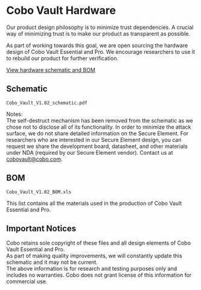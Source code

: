 # Cobo Vault Hardware
Our product design philosophy is to minimize trust dependencies. A crucial way of minimizing trust is to make our product as transparent as possible.

As part of working towards this goal, we are open sourcing the hardware design of Cobo Vault Essential and Pro. We encourage researchers to use it to rebuild our product for further verification.

[View hardware schematic and BOM](https://github.com/CoboVault/cobo-vault-docs/tree/master/hardware)

## Schematic
`Cobo_Vault_V1.02_schematic.pdf`

Notes:  
The self-destruct mechanism has been removed from the schematic as we chose not to disclose all of its functionality.
In order to minimize the attack surface, we do not share detailed information on the Secure Element. For researchers who are interested in our Secure Element design, you can request we share the development board, datasheet, and other materials under NDA (required by our Secure Element vendor). Contact us at cobovault@cobo.com.


## BOM
`Cobo_Vault_V1.02_BOM.xls`

This list contains all the materials used in the production of Cobo Vault Essential and Pro. 

## Important Notices
Cobo retains sole copyright of these files and all design elements of Cobo Vault Essential and Pro.  
As part of making quality improvements, we will constantly update this schematic and it may not be current.  
The above information is for research and testing purposes only and includes no warranties.
Cobo does not grant license of this information for commercial use.